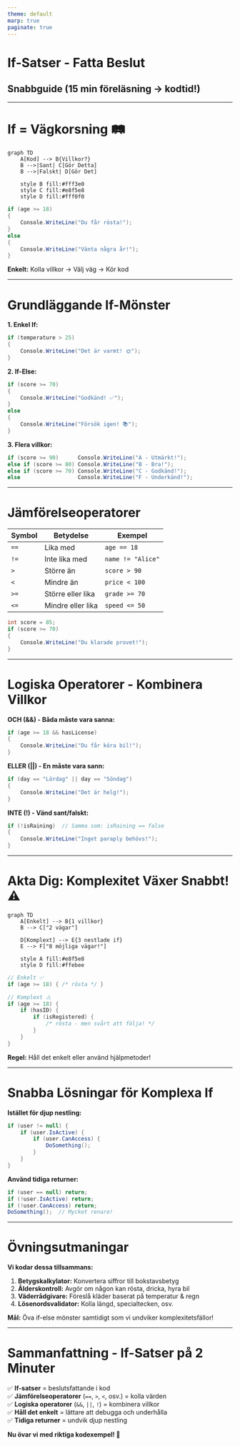 ```yaml
---
theme: default
marp: true
paginate: true
---
```


# If-Satser - Fatta Beslut
## Snabbguide (15 min föreläsning → kodtid!)

---

# If = Vägkorsning 🛤️

```mermaid
graph TD
    A[Kod] --> B{Villkor?}
    B -->|Sant| C[Gör Detta]
    B -->|Falskt| D[Gör Det]
    
    style B fill:#fff3e0
    style C fill:#e8f5e8
    style D fill:#fff0f0
```

```csharp
if (age >= 18)
{
    Console.WriteLine("Du får rösta!");
}
else
{
    Console.WriteLine("Vänta några år!");
}
```

**Enkelt:** Kolla villkor → Välj väg → Kör kod

---

# Grundläggande If-Mönster

**1. Enkel If:**
```csharp
if (temperature > 25) 
{
    Console.WriteLine("Det är varmt! 🌞");
}
```

**2. If-Else:**
```csharp
if (score >= 70) 
{
    Console.WriteLine("Godkänd! ✅");
} 
else 
{
    Console.WriteLine("Försök igen! 📚");
}
```

**3. Flera villkor:**
```csharp
if (score >= 90)      Console.WriteLine("A - Utmärkt!");
else if (score >= 80) Console.WriteLine("B - Bra!");  
else if (score >= 70) Console.WriteLine("C - Godkänd!");
else                  Console.WriteLine("F - Underkänd!");
```

---

# Jämförelseoperatorer

| Symbol | Betydelse | Exempel |
|--------|-----------|---------|
| `==` | Lika med | `age == 18` |
| `!=` | Inte lika med | `name != "Alice"` |
| `>` | Större än | `score > 90` |
| `<` | Mindre än | `price < 100` |
| `>=` | Större eller lika | `grade >= 70` |
| `<=` | Mindre eller lika | `speed <= 50` |

```csharp
int score = 85;
if (score >= 70) 
{
    Console.WriteLine("Du klarade provet!");
}
```

---

# Logiska Operatorer - Kombinera Villkor

**OCH (&&) - Båda måste vara sanna:**
```csharp
if (age >= 18 && hasLicense) 
{
    Console.WriteLine("Du får köra bil!");
}
```

**ELLER (||) - En måste vara sann:**
```csharp
if (day == "Lördag" || day == "Söndag") 
{
    Console.WriteLine("Det är helg!");
}
```

**INTE (!) - Vänd sant/falskt:**
```csharp
if (!isRaining)  // Samma som: isRaining == false
{
    Console.WriteLine("Inget paraply behövs!");
}
```

---

# Akta Dig: Komplexitet Växer Snabbt! ⚠️

```mermaid
graph TD
    A[Enkelt] --> B{1 villkor}
    B --> C["2 vägar"]
    
    D[Komplext] --> E{3 nestlade if}
    E --> F["8 möjliga vägar!"]
    
    style A fill:#e8f5e8
    style D fill:#ffebee
```

```csharp
// Enkelt ✅
if (age >= 18) { /* rösta */ }

// Komplext ⚠️ 
if (age >= 18) {
    if (hasID) {
        if (isRegistered) {
            /* rösta - men svårt att följa! */
        }
    }
}
```

**Regel:** Håll det enkelt eller använd hjälpmetoder!

---

# Snabba Lösningar för Komplexa If

**Istället för djup nestling:**
```csharp
if (user != null) {
    if (user.IsActive) {
        if (user.CanAccess) {
            DoSomething();
        }
    }
}
```

**Använd tidiga returner:**
```csharp
if (user == null) return;
if (!user.IsActive) return;
if (!user.CanAccess) return;
DoSomething();  // Mycket renare!
```

---

# Övningsutmaningar 

**Vi kodar dessa tillsammans:**

1. **Betygskalkylator:** Konvertera siffror till bokstavsbetyg
2. **Ålderskontroll:** Avgör om någon kan rösta, dricka, hyra bil
3. **Väderrådgivare:** Föreslå kläder baserat på temperatur & regn
4. **Lösenordsvalidator:** Kolla längd, specialtecken, osv.

**Mål:** Öva if-else mönster samtidigt som vi undviker komplexitetsfällor!

---

# Sammanfattning - If-Satser på 2 Minuter

✅ **If-satser** = beslutsfattande i kod  
✅ **Jämförelseoperatorer** (`==`, `>`, `<`, osv.) = kolla värden  
✅ **Logiska operatorer** (`&&`, `||`, `!`) = kombinera villkor  
✅ **Håll det enkelt** = lättare att debugga och underhålla  
✅ **Tidiga returner** = undvik djup nestling  

**Nu övar vi med riktiga kodexempel! 🚀**